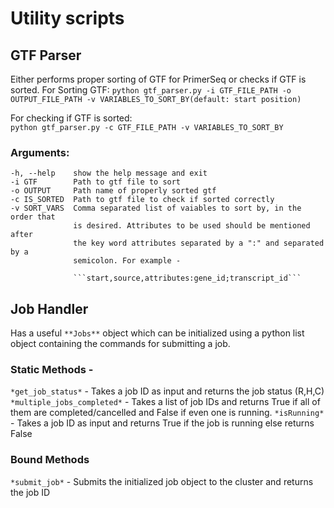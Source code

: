 # Utility scripts
## GTF Parser

Either performs proper sorting of GTF for PrimerSeq or checks if GTF is sorted.
For Sorting GTF: 
```python gtf_parser.py -i GTF_FILE_PATH -o OUTPUT_FILE_PATH -v VARIABLES_TO_SORT_BY(default: start position)```

For checking if GTF is sorted:  
```python gtf_parser.py -c GTF_FILE_PATH -v VARIABLES_TO_SORT_BY```


### Arguments:
   
    -h, --help    show the help message and exit
    -i GTF        Path to gtf file to sort
    -o OUTPUT     Path name of properly sorted gtf
    -c IS_SORTED  Path to gtf file to check if sorted correctly
    -v SORT_VARS  Comma separated list of vaiables to sort by, in the order that
                  is desired. Attributes to be used should be mentioned after
                  the key word attributes separated by a ":" and separated by a
                  semicolon. For example -
    
                  ```start,source,attributes:gene_id;transcript_id```



## Job Handler

Has a useful `**Jobs**` object which can be initialized using a python list object containing the commands for submitting a job.

### Static Methods -
`*get_job_status*` - Takes a job ID as input and returns the job status (R,H,C)
`*multiple_jobs_completed*` - Takes a list of job IDs and returns True if all of them are completed/cancelled and False if even one is running.
`*isRunning*` - Takes a job ID as input and returns True if the job is running else returns False

### Bound Methods
`*submit_job*` - Submits the initialized job object to the cluster and returns the job ID
